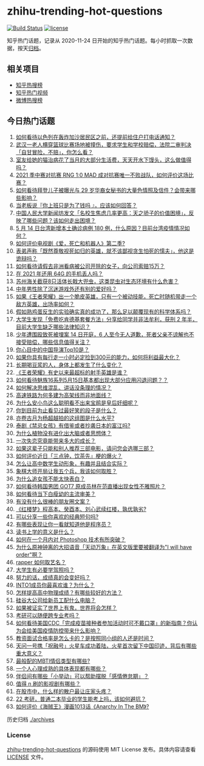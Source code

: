# zhihu-trending-hot-questions

[![Build Status](https://github.com/justjavac/zhihu-trending-hot-questions/workflows/ci/badge.svg?branch=master)](https://github.com/justjavac/zhihu-trending-hot-questions/actions)
[![license](https://img.shields.io/github/license/justjavac/zhihu-trending-hot-questions)](https://github.com/justjavac/zhihu-trending-hot-questions/blob/master/LICENSE)

知乎热门话题，记录从 2020-11-24 日开始的知乎热门话题。每小时抓取一次数据，按天[归档](./archives)。

## 相关项目

- [知乎热搜榜](https://github.com/justjavac/zhihu-trending-top-search)
- [知乎热门视频](https://github.com/justjavac/zhihu-trending-hot-video)
- [微博热搜榜](https://github.com/justjavac/weibo-trending-hot-search)

## 今日热门话题

<!-- BEGIN -->
<!-- 最后更新时间 Sun May 16 2021 04:02:17 GMT+0800 (China Standard Time) -->

1. [如何看待以色列在轰炸加沙居民区之前，还提前给住户打电话通知？](https://www.zhihu.com/question/459381446)
2. [武汉一老人横穿篮球比赛场地被撞伤，要求学生和学校赔偿，法院二审判决「自甘冒险，不赔」，你怎么看？](https://www.zhihu.com/question/458886791)
3. [室友给她的猫治病花了当月的大部分生活费，天天开水下馒头，这么做值得吗？](https://www.zhihu.com/question/458055949)
4. [2021 季中赛对抗赛 RNG 1:0 MAD
   成对抗赛唯一不败战队，如何评价这场比赛？](https://www.zhihu.com/question/459644598)
5. [如何看待拜登儿子被曝光与 29
   岁华裔女秘书的大量色情照及信件？会带来哪些影响？](https://www.zhihu.com/question/458657086)
6. [当老板说『你上班只是为了钱吗 』，应该如何回答？](https://www.zhihu.com/question/459271480)
7. [中国人民大学新闻坊发文「名校生焦虑几率更高：天之骄子的价值困境」，反映了哪些问题？该如何走出困境？](https://www.zhihu.com/question/459560350)
8. [5 月 14 日台湾新增本土确诊病例 180
   例，什么原因？目前台湾疫情情况如何？](https://www.zhihu.com/question/459531944)
9. [如何评价电视剧《爱，死亡和机器人》第二季?](https://www.zhihu.com/question/392099994)
10. [表弟声称「既然尊敬视死如归的英雄，就不该鄙视贪生怕死的懦夫」，他这是诡辩吗？](https://www.zhihu.com/question/459177318)
11. [如何看待请假去非洲看病被公司开除的女子，向公司索赔15万？](https://www.zhihu.com/question/459337590)
12. [在 2021 年还用 64G 的手机丢人吗？](https://www.zhihu.com/question/459213190)
13. [苏州海关截获8只活体长戟大兜虫，这类昆虫对生态环境有什么危害？](https://www.zhihu.com/question/459391470)
14. [中年男性除了沉迷游戏外还有别的爱好吗？](https://www.zhihu.com/question/459226864)
15. [如果《王者荣耀》出一个脆皮英雄，只有一个被动技能，死亡时随机带走一个敌方英雄，出场率如何？](https://www.zhihu.com/question/459413105)
16. [假如熟鸡蛋反生的实验确实真的成功了，那么足以颠覆现有的科学体系吗？](https://www.zhihu.com/question/456677213)
17. [大学生发现「免费吃肯德基套餐方法」分享给同学并非法牟利，获刑 2
    年半，目前大学生缺乏哪些法律知识？](https://www.zhihu.com/question/458862596)
18. [少年遭围殴致死被埋案 14 日开庭，6
    人至今无人道歉，死者父亲不谅解也不接受赔偿，哪些信息值得关注？](https://www.zhihu.com/question/459368723)
19. [你心目中的中国导演Top10是？](https://www.zhihu.com/question/314257835)
20. [如果你具有每行走一小时必定捡到300元的能力，如何将利益最大化？](https://www.zhihu.com/question/439876862)
21. [长期喝豆浆的人，身体上都发生了什么变化？](https://www.zhihu.com/question/382035677)
22. [《王者荣耀》有史以来最超标的射手英雄是谁？](https://www.zhihu.com/question/458538827)
23. [如何看待魅族16系列5月15日基本都出现大部分应用闪退问题？？](https://www.zhihu.com/question/459492278)
24. [如何解决思维混乱、讲话没条理的情况？](https://www.zhihu.com/question/30173526)
25. [高速铁路为何多建为高架线而非地面线？](https://www.zhihu.com/question/308170553)
26. [为什么安小鸟这么聪明看不出来宝鹃是皇后奸细呢？](https://www.zhihu.com/question/338703838)
27. [你到目前为止看见过最好笑的段子是什么？](https://www.zhihu.com/question/297417967)
28. [亦卷古月为杨超越拍的这组图是什么水平?](https://www.zhihu.com/question/459282561)
29. [泰剧《禁忌女孩》有借鉴或者抄袭日本的富江吗?](https://www.zhihu.com/question/372621639)
30. [为什么植物没有进化出大脑或者思想体？](https://www.zhihu.com/question/437474056)
31. [一次失恋究竟能带来多大的成长？](https://www.zhihu.com/question/364747959)
32. [如果这辈子只能和别人推荐三部电影，请问您会选哪三部？](https://www.zhihu.com/question/444313984)
33. [如何评价近日「三点钟，饮茶先」梗的爆火？](https://www.zhihu.com/question/459087204)
34. [怎么让高中数学生动形象，有趣并且结合实际？](https://www.zhihu.com/question/457752589)
35. [象棋大师开局让我五个兵，我该如何取胜？](https://www.zhihu.com/question/458811041)
36. [为什么追女孩不能太快表白？](https://www.zhihu.com/question/354110420)
37. [如何看待韩国男团 GOT7 原成员林在范直播出现女性不雅照片？](https://www.zhihu.com/question/459375130)
38. [如何看待当下白瘦幼的主流审美？](https://www.zhihu.com/question/63812554)
39. [有没有什么很棒的朋友圈文案？](https://www.zhihu.com/question/314092494)
40. [《红楼梦》程高本、癸酉本、刘心武续红楼，孰优孰劣?](https://www.zhihu.com/question/459185982)
41. [可以分享一些你喜欢的经典短句吗?](https://www.zhihu.com/question/454951591)
42. [有哪些表现让你一看就知道他是程序员？](https://www.zhihu.com/question/453277901)
43. [读书上学的意义是什么？](https://www.zhihu.com/question/457826127)
44. [如何在一个月内对 Photoshop 技术有所突破？](https://www.zhihu.com/question/39164259)
45. [为什么原神钟离的大招语音「天动万象」在英文版里要被翻译为"I will have
    order"啊？](https://www.zhihu.com/question/454824234)
46. [rapper 如何取艺名？](https://www.zhihu.com/question/453353784)
47. [大学生有必要学驾照吗？](https://www.zhihu.com/question/323177845)
48. [努力的话，成绩真的会变好吗？](https://www.zhihu.com/question/451605083)
49. [INTO1成员你最喜欢谁？为什么？](https://www.zhihu.com/question/459155590)
50. [怎样提高高中物理成绩？有哪些较好的方法？](https://www.zhihu.com/question/20300295)
51. [硅谷大公司给新员工配什么电脑？](https://www.zhihu.com/question/46739077)
52. [如果被证实了世界上有鬼，世界将会怎样？](https://www.zhihu.com/question/405528524)
53. [考研可以随便跨专业考吗？](https://www.zhihu.com/question/401955144)
54. [如何看待美国CDC「完成疫苗接种者参加活动时可不戴口罩」的新指南？你认为会给美国疫情防控带来什么影响？](https://www.zhihu.com/question/459397574)
55. [教资面试合格率是怎么卡的？是按照同小组的人还是时间？](https://www.zhihu.com/question/458641210)
56. [天问一号携「祝融号」火星车成功着陆，火星首次留下中国印迹，背后有哪些重大意义？](https://www.zhihu.com/question/459371819)
57. [最般配的MBTI情侣类型有哪些?](https://www.zhihu.com/question/428375844)
58. [一个人心理成熟的具体表现都有哪些？](https://www.zhihu.com/question/37018317)
59. [伴侣间有哪些「小举动」可以帮助摆脱「感情倦怠期」？](https://www.zhihu.com/question/458700530)
60. [值得 n 刷的影视剧有哪些？](https://www.zhihu.com/question/452689050)
61. [在股市中，什么样的散户最让庄家头疼？](https://www.zhihu.com/question/316561088)
62. [22 考研，普通二本毕业的学生能考上吗，该如何避坑？](https://www.zhihu.com/question/459381933)
63. [如何评价《海贼王》漫画1013话《Anarchy In The
    BM》?](https://www.zhihu.com/question/459215291)

<!-- END -->

历史归档 [./archives](./archives)

### License

[zhihu-trending-hot-questions](https://github.com/justjavac/zhihu-trending-hot-questions)
的源码使用 MIT License 发布。具体内容请查看 [LICENSE](./LICENSE) 文件。
